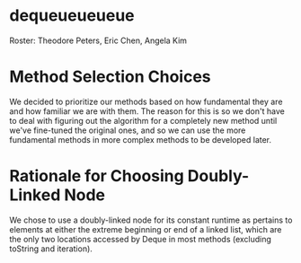 # dequeueueueue
<p>Roster: Theodore Peters, Eric Chen, Angela Kim</p>

<h1>Method Selection Choices</h1>
<p>We decided to prioritize our methods based on how fundamental they are and how familiar we are with them.  The reason for this is so we don't have to deal with figuring out the algorithm for a completely new method until we've fine-tuned the original ones, and so we can use the more fundamental methods in more complex methods to be developed later.</p>

<h1>Rationale for Choosing Doubly-Linked Node</h1>
<p>We chose to use a doubly-linked node for its constant runtime as pertains to elements at either the extreme beginning or end of a linked list, which are the only two locations accessed by Deque in most methods (excluding toString and iteration).</p>
